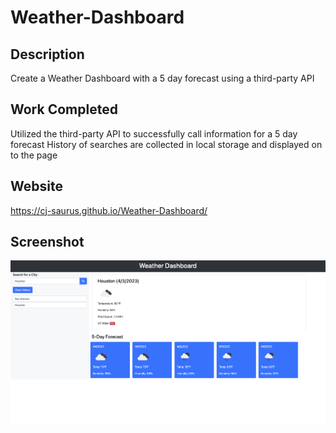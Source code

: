 # Weather-Dashboard

## Description

Create a Weather Dashboard with a 5 day forecast using a third-party API

## Work Completed

Utilized the third-party API to successfully call information for a 5 day forecast
History of searches are collected in local storage and displayed on to the page

## Website

https://cj-saurus.github.io/Weather-Dashboard/

## Screenshot

<img src="./assets/images/Weather.png"/>